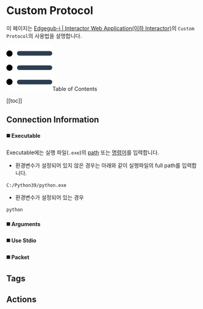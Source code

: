 # Custom Protocol
이 페이지는 <u>Edgegub-i | Interactor Web Application(이하 Interactor)</u>의 `Custom Protocol`의 사용법을 설명합니다.

<div class="toc-title"><img src="../../img/icon/list.svg">Table of Contents</div>

[[toc]]

## Connection Information

#### :black_medium_square: Executable

Executable에는 실행 파일(`.exe`)의 <u>path</u> 또는 <u>명령어</u>를 입력합니다.

- 환경변수가 설정되어 있지 않은 경우는 아래와 같이 실행파일의 full path를 입력합니다.
``` bash
C:/Python39/python.exe
```

- 환경변수가 설정되어 있는 경우
``` bash
python
```


#### :black_medium_square: Arguments
#### :black_medium_square: Use Stdio
#### :black_medium_square: Packet

## Tags

## Actions